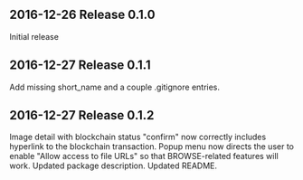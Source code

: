 ## 2016-12-26  Release 0.1.0

Initial release

## 2016-12-27  Release 0.1.1

Add missing short_name and a couple .gitignore entries.

## 2016-12-27  Release 0.1.2

Image detail with blockchain status "confirm" now correctly includes hyperlink to the blockchain transaction.
Popup menu now directs the user to enable "Allow access to file URLs" so that BROWSE-related features will work.
Updated package description.
Updated README.
